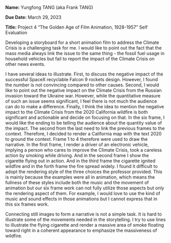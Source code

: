 **Name:** Yungfong TANG (aka Frank TANG)

**Due Date:** March 29, 2023

**Title:** Project 4 “The Golden Age of Film Animation, 1928-1957” Self Evaluation

Developing a storyboard for a short animation film to address the Climate Crisis is a challenging task for me. I would like to point out the fact that the mass media always link the issue to the same thing - the fossil fuel usage in household vehicles but fail to report the impact of the Climate Crisis on other news events. 

I have several ideas to illustrate. First, to discuss the negative impact of the successful SpaceX recyclable Falcon 9 rockets design. However, I found the number is not convincing compared to other causes. Second, I would like to point out the negative impact on the Climate Crisis from the Russian invasion toward the Ukraine war. However, while the quantitative measure of such an issue seems significant, I feel there is not much the audience can do to make a difference. Finally, I think the idea to mention the negative impact to the Climate Crisis from the 2020 California wildfire is both significant and actionable and decide on focusing on that. In the six frame, I would like the ending to be telling the audience about the quantity value of the impact. The second from the last need to link the previous frames to the context. Therefore, I decided to render a California map with the text 2020 to ground the context. Frame 1 to 4 therefore were used to draw the narrative. In the first frame, I render a driver of an electronic vehicle, implying a person who cares to improve the Climate Crisis, took a careless action by smoking while driving. And in the second frame I show the cigarette flying out in action. And in the third frame the cigarette ignited wildfire and in the forth frame the fire spread widely. I found it difficult to adopt the rendering style of the three choices the professor provided. This is mainly because the examples were all in animation, which means the fullness of these styles include both the music and the movement of animation but our six frame work can not fully utilize those aspects but only the rendering aspect of them. For example, I would love to use the kind of music and sound effects in those animations but I cannot express that in this six frames work.

Connecting still images to form a narrative is not a simple task. It is hard to illustrate some of the movements needed in the storytelling. I try to use lines to illustrate the flying cigarette and render a massive area of smoke floating toward right in a coherent appearance to emphasize the massiveness of wildfire.
